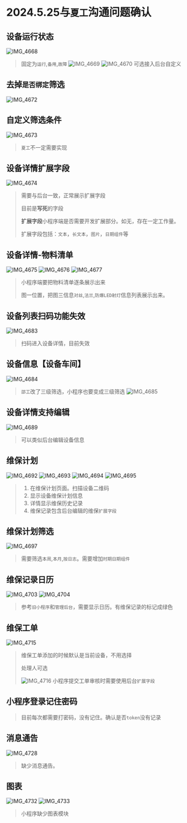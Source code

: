 # 2024.5.25与`夏工`沟通问题确认

## 设备运行状态
![IMG_4668](https://github.com/zhenyitech/shenying/assets/6236022/bc92cb06-1a74-4496-8afc-c1706d3c2bda)
> 固定为`运行`,`备用`,`故障`
> ![IMG_4669](https://github.com/zhenyitech/shenying/assets/6236022/ea658512-8c04-41f2-a912-c293f14671fa)
> ![IMG_4670](https://github.com/zhenyitech/shenying/assets/6236022/942595c4-dba0-48f9-822d-a0cfffee9920)
> 可选接入后台自定义

## 去掉`是否绑定`筛选
![IMG_4672](https://github.com/zhenyitech/shenying/assets/6236022/4872e58a-2eb6-40a9-ae51-4cdb9b727617)


## 自定义筛选条件
![IMG_4673](https://github.com/zhenyitech/shenying/assets/6236022/eef9d712-ad6f-462a-a247-d4fb02dc0098)
> `夏工`不一定需要实现

## 设备详情扩展字段
![IMG_4674](https://github.com/zhenyitech/shenying/assets/6236022/126d5e8c-55ec-4c6a-b20a-49839bfade25)
> 需要与后台一致，正常展示扩展字段
> 
> 目前是**写死**的字段
> 
> **扩展字段**小程序端是否需要开发扩展部分。如无，存在一定工作量。
> 
> 扩展字段包括：`文本`，`长文本`，`图片`，`日期组件`等

## 设备详情-物料清单
![IMG_4675](https://github.com/zhenyitech/shenying/assets/6236022/a7778955-77e1-4ffc-a0b8-ad16d8d04cdd)
![IMG_4676](https://github.com/zhenyitech/shenying/assets/6236022/1701ecc5-a299-41f4-96d8-3ee092d0b9f0)
![IMG_4677](https://github.com/zhenyitech/shenying/assets/6236022/7a415393-9a84-494b-b354-5223813b92bd)
> 小程序端要把物料清单逐条展示出来
>
> 图一位置，把图三信息`对丝`,`法兰`,`防爆LED射灯`信息列表展示出来。

## 设备列表扫码功能失效
![IMG_4683](https://github.com/zhenyitech/shenying/assets/6236022/0ffd3a0c-c24d-4778-b587-7c456475848e)
> 扫码进入设备详情，目前失效

## 设备信息【设备车间】
![IMG_4684](https://github.com/zhenyitech/shenying/assets/6236022/f82fee53-bab6-41f2-bdfd-1aa8706fc113)
> `邵工`改了三级筛选，小程序也要变成三级筛选
> ![IMG_4685](https://github.com/zhenyitech/shenying/assets/6236022/19d32764-1e16-4e5c-a7a9-2ad4acd1ecf6)


## 设备详情支持编辑
![IMG_4689](https://github.com/zhenyitech/shenying/assets/6236022/d2f7aa9a-0718-47ab-ab64-1ae0e1e8b673)
> 可以类似后台编辑设备信息
> 

## 维保计划
![IMG_4692](https://github.com/zhenyitech/shenying/assets/6236022/6db3efad-cda8-4351-8bd3-8601ad316e9d)
![IMG_4693](https://github.com/zhenyitech/shenying/assets/6236022/af0f03ae-8c74-4f2e-8b06-53a2b2739ed7)
![IMG_4694](https://github.com/zhenyitech/shenying/assets/6236022/b74199b5-59ed-425f-941b-e773373761b8)
![IMG_4695](https://github.com/zhenyitech/shenying/assets/6236022/c2ba2d51-98d5-46d9-959d-7b16dbd89e46)

> 1. 在维保计划页面。扫描设备二维码
> 2. 显示设备维保计划信息
> 3. 详情显示维保历史记录
> 4. 维保记录包含后台编辑的维保`扩展字段`

## 维保计划筛选
![IMG_4697](https://github.com/zhenyitech/shenying/assets/6236022/e8dea3f0-6d3f-4503-8389-9625cc68b130)
> 需要筛选`本周`,`本月`,`按日志`。需要增加`时期日期组件`


## 维保记录日历
![IMG_4703](https://github.com/zhenyitech/shenying/assets/6236022/3576a7a0-c07c-4cdc-9ecc-fb3964cf8757)
![IMG_4704](https://github.com/zhenyitech/shenying/assets/6236022/742be10c-077b-4469-8266-265923faf4ec)
> 参考`旧小程序`和`管理后台`，需要显示日历。有维保记录的标记成绿色


## 维保工单
![IMG_4715](https://github.com/zhenyitech/shenying/assets/6236022/91625cd3-aca4-4f46-9963-9891fedfb7e2)
> 维保工单添加的时候默认是当前设备，不用选择
>
> 处理人可选
>
> ![IMG_4716](https://github.com/zhenyitech/shenying/assets/6236022/b7c72a50-7220-4cd3-ae94-0cc0a1d0cb2f)
> 小程序提交工单审核时需要使用后台`扩展字段`

## 小程序登录记住密码
> 目前每次都需要打密码，没有记住。确认是否`token`没有记录

## 消息通告
![IMG_4728](https://github.com/zhenyitech/shenying/assets/6236022/e71538bf-e34f-41bb-a58e-df2a872e9bd3)
> 缺少消息通告。

## 图表
![IMG_4732](https://github.com/zhenyitech/shenying/assets/6236022/22857954-b72e-4b34-b414-b079495349cf)
![IMG_4733](https://github.com/zhenyitech/shenying/assets/6236022/b6f968ca-7eee-421b-bfb2-2248042fe993)

> 小程序缺少图表模块
>
> 
